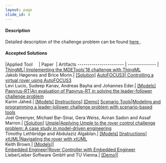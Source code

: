 ```yaml
---
layout: page
slide_id: 4
---
```


#### Description 
Detailed description of the challenge problem can be found <a href="./challengeproblem.html">here </a> .

#### Accepted Solutions

|Applied Tool &nbsp;   &nbsp;          | Paper&nbsp; | Artifacts
----------------------- | -------------- |
 [ThingML](https://github.com/TelluIoT/ThingML)|[ Implementing the MDETools'18 challenge with ThingML](http://ceur-ws.org/Vol-2245/mdetools_paper_5.pdf) <br/> Jakob Høgenes and Brice Morin.| [[Solution]]() 
[AutoFOCUS3](https://af3.fortiss.org/)|[ Controlling a virtual rover using AutoFOCUS3](http://ceur-ws.org/Vol-2245/mdetools_paper_6.pdf) <br/> Levi Lucio, Sudeep Kanav, Andreas Bayha and Johannes Eder.| [[Models]](https://git.fortiss.org/kanav/roverCaseStudy)  
[Papyrus-RT](https://www.eclipse.org/papyrus-rt/)|[An evaluation of Papyrus-RT in solving the leader-follower challenge problem](http://ceur-ws.org/Vol-2245/mdetools_paper_7.pdf) <br/>  Karim Jahed.| [[Models]](https://github.com/kjahed/mdetools18-challenge) [[Instructions]](https://wiki.eclipse.org/Papyrus-RT/User) [[Demo]](https://youtu.be/QxMbtE62zfs)
[Scenario Tools](http://scenariotools.org/)|[Modeling and  programming a leader-lollower challenge problem with scenario-based tools](http://ceur-ws.org/Vol-2245/mdetools_paper_8.pdf) <br/> Joel Greenyer, Michael Bar-Sinai, Gera Weiss, Aviran Sadon and Assaf Marron.| [[Solution]]() 
[Umple](https://cruise.eecs.uottawa.ca/umple/)|[Applying Umple to the rover control challenge problem: A case study in model-driven engineering ](http://ceur-ws.org/Vol-2245/mdetools_paper_9.pdf) <br/> Timothy Lethbridge and Abdulaziz Algablan.| [[Models]](https://github.com/umple/roverChallenge/tree/master/) [[Instructions]](https://cruise.eecs.uottawa.ca/umpleonline/download_eclipse_umple_plugin.shtml)
[xtUML](https://xtuml.org/)|[Navigating the rover with xtUML ](http://ceur-ws.org/Vol-2245/mdetools_paper_10.pdf)  <br/> Keith Brown.| [[Models]](https://github.com/xtuml/models/tree/master/applications/rover)|  
[Embedded Engineer](https://www.lieberlieber.com/)|[Rover Controller with Embedded Engineer ](https://blog.lieberlieber.com/2018/11/21/lieberlieber-presents-embedded-engineer-at-models-2018-conference/)  <br/> LieberLieber Software GmbH and TU Vienna.| [[Demo]](https://youtu.be/_9G3tLn1ejg)|   











